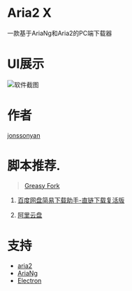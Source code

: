 # Aria2 X

一款基于AriaNg和Aria2的PC端下载器

# UI展示

![软件截图](https://github.com/jonssonyan/bilibili-danmu/assets/46235235/6bc1b2d0-5304-4c60-9e00-44f00b569418)

# 作者

[jonssonyan](https://jonssonyan.com)

# 脚本推荐.

> [Greasy Fork](https://greasyfork.org/zh-CN)

1. [百度网盘简易下载助手-直链下载复活版](https://greasyfork.org/zh-CN/scripts/418182-%E7%99%BE%E5%BA%A6%E7%BD%91%E7%9B%98%E7%AE%80%E6%98%93%E4%B8%8B%E8%BD%BD%E5%8A%A9%E6%89%8B-%E7%9B%B4%E9%93%BE%E4%B8%8B%E8%BD%BD%E5%A4%8D%E6%B4%BB%E7%89%88)

2. [阿里云盘](https://greasyfork.org/zh-CN/scripts/425955-%E9%98%BF%E9%87%8C%E4%BA%91%E7%9B%98)

# 支持

- [aria2](https://github.com/aria2/aria2)
- [AriaNg](https://github.com/mayswind/AriaNg)
- [Electron](https://www.electronjs.org/)
